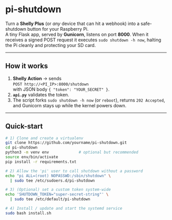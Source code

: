 # pi-shutdown

Turn a **Shelly Plus** (or *any* device that can hit a webhook) into a safe-shutdown
button for your Raspberry Pi.  
A tiny Flask app, served by **Gunicorn**, listens on port&nbsp;**8000**. When it
receives a signed POST request it executes `sudo shutdown -h now`, halting the
Pi cleanly and protecting your SD card.

---

## How it works

1. **Shelly Action** → sends  
   `POST http://<PI_IP>:8000/shutdown`  
   with JSON body `{ "token": "YOUR_SECRET" }`.
2. **`api.py`** validates the token.
3. The script forks `sudo shutdown -h now` (or `reboot`), returns `202 Accepted`,
   and Gunicorn stays up while the kernel powers down.

---

## Quick-start

```bash
# 1) Clone and create a virtualenv
git clone https://github.com/yourname/pi-shutdown.git
cd pi-shutdown
python3 -m venv env             # optional but recommended
source env/bin/activate
pip install -r requirements.txt

# 2) Allow the 'pi' user to call shutdown without a password
echo "pi ALL=(root) NOPASSWD:/sbin/shutdown" \
  | sudo tee /etc/sudoers.d/pi-shutdown

# 3) (Optional) set a custom token system-wide
echo 'SHUTDOWN_TOKEN="super-secret-string"' \
  | sudo tee /etc/default/pi-shutdown

# 4) Install / update and start the systemd service
sudo bash install.sh
